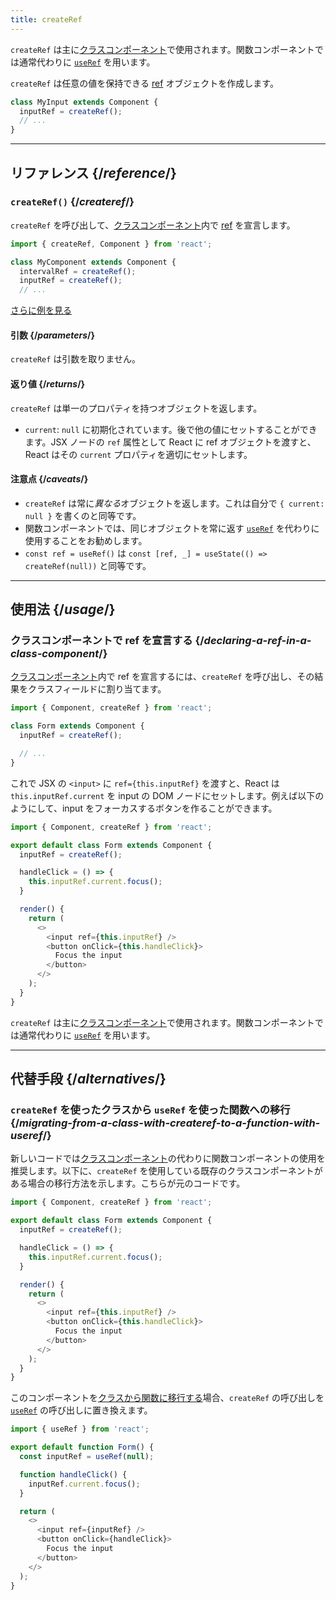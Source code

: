 ```yaml
---
title: createRef
---
```


<Pitfall>

`createRef` は主に[クラスコンポーネント](/reference/react/Component)で使用されます。関数コンポーネントでは通常代わりに [`useRef`](/reference/react/useRef) を用います。

</Pitfall>

<Intro>

`createRef` は任意の値を保持できる [ref](/learn/referencing-values-with-refs) オブジェクトを作成します。

```js
class MyInput extends Component {
  inputRef = createRef();
  // ...
}
```

</Intro>

<InlineToc />

---

## リファレンス {/*reference*/}

### `createRef()` {/*createref*/}

`createRef` を呼び出して、[クラスコンポーネント](/reference/react/Component)内で [ref](/learn/referencing-values-with-refs) を宣言します。

```js
import { createRef, Component } from 'react';

class MyComponent extends Component {
  intervalRef = createRef();
  inputRef = createRef();
  // ...
```

[さらに例を見る](#usage)

#### 引数 {/*parameters*/}

`createRef` は引数を取りません。

#### 返り値 {/*returns*/}

`createRef` は単一のプロパティを持つオブジェクトを返します。

* `current`: `null` に初期化されています。後で他の値にセットすることができます。JSX ノードの `ref` 属性として React に ref オブジェクトを渡すと、React はその `current` プロパティを適切にセットします。

#### 注意点 {/*caveats*/}

* `createRef` は常に*異なる*オブジェクトを返します。これは自分で `{ current: null }` を書くのと同等です。
* 関数コンポーネントでは、同じオブジェクトを常に返す [`useRef`](/reference/react/useRef) を代わりに使用することをお勧めします。
* `const ref = useRef()` は `const [ref, _] = useState(() => createRef(null))` と同等です。

---

## 使用法 {/*usage*/}

### クラスコンポーネントで ref を宣言する {/*declaring-a-ref-in-a-class-component*/}

[クラスコンポーネント](/reference/react/Component)内で ref を宣言するには、`createRef` を呼び出し、その結果をクラスフィールドに割り当てます。

```js {4}
import { Component, createRef } from 'react';

class Form extends Component {
  inputRef = createRef();

  // ...
}
```

これで JSX の `<input>` に `ref={this.inputRef}` を渡すと、React は `this.inputRef.current` を input の DOM ノードにセットします。例えば以下のようにして、input をフォーカスするボタンを作ることができます。

<Sandpack>

```js
import { Component, createRef } from 'react';

export default class Form extends Component {
  inputRef = createRef();

  handleClick = () => {
    this.inputRef.current.focus();
  }

  render() {
    return (
      <>
        <input ref={this.inputRef} />
        <button onClick={this.handleClick}>
          Focus the input
        </button>
      </>
    );
  }
}
```

</Sandpack>

<Pitfall>

`createRef` は主に[クラスコンポーネント](/reference/react/Component)で使用されます。関数コンポーネントでは通常代わりに [`useRef`](/reference/react/useRef) を用います。

</Pitfall>

---

## 代替手段 {/*alternatives*/}

### `createRef` を使ったクラスから `useRef` を使った関数への移行 {/*migrating-from-a-class-with-createref-to-a-function-with-useref*/}

新しいコードでは[クラスコンポーネント](/reference/react/Component)の代わりに関数コンポーネントの使用を推奨します。以下に、`createRef` を使用している既存のクラスコンポーネントがある場合の移行方法を示します。こちらが元のコードです。

<Sandpack>

```js
import { Component, createRef } from 'react';

export default class Form extends Component {
  inputRef = createRef();

  handleClick = () => {
    this.inputRef.current.focus();
  }

  render() {
    return (
      <>
        <input ref={this.inputRef} />
        <button onClick={this.handleClick}>
          Focus the input
        </button>
      </>
    );
  }
}
```

</Sandpack>

このコンポーネントを[クラスから関数に移行する](/reference/react/Component#alternatives)場合、`createRef` の呼び出しを [`useRef`](/reference/react/useRef) の呼び出しに置き換えます。

<Sandpack>

```js
import { useRef } from 'react';

export default function Form() {
  const inputRef = useRef(null);

  function handleClick() {
    inputRef.current.focus();
  }

  return (
    <>
      <input ref={inputRef} />
      <button onClick={handleClick}>
        Focus the input
      </button>
    </>
  );
}
```

</Sandpack>
